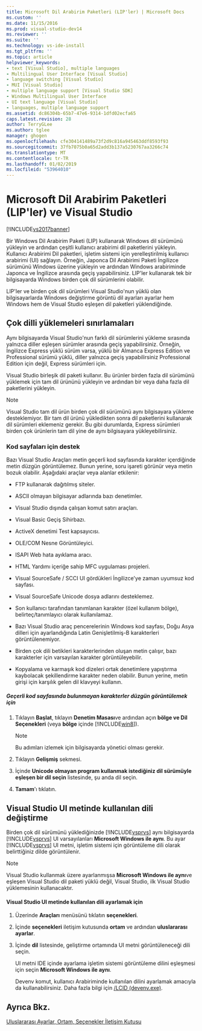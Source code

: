 ```yaml
---
title: Microsoft Dil Arabirim Paketleri (LIP'ler) | Microsoft Docs
ms.custom: ''
ms.date: 11/15/2016
ms.prod: visual-studio-dev14
ms.reviewer: ''
ms.suite: ''
ms.technology: vs-ide-install
ms.tgt_pltfrm: ''
ms.topic: article
helpviewer_keywords:
- text [Visual Studio], multiple languages
- Multilingual User Interface [Visual Studio]
- language switching [Visual Studio]
- MUI [Visual Studio]
- multiple language support [Visual Studio SDK]
- Windows Multilingual User Interface
- UI text language [Visual Studio]
- languages, multiple language support
ms.assetid: dc86304b-65b7-47e6-9314-1dfd02ecfa65
caps.latest.revision: 28
author: TerryGLee
ms.author: tglee
manager: ghogen
ms.openlocfilehash: cfe304141489a73f2d9c816a945463ddf8593f93
ms.sourcegitcommit: 37fb7075b0a65d2add3b137a5230767aa3266c74
ms.translationtype: MT
ms.contentlocale: tr-TR
ms.lasthandoff: 01/02/2019
ms.locfileid: "53964010"
---
```

# <a name="microsoft-language-interface-packs-lips-and-visual-studio"></a>Microsoft Dil Arabirim Paketleri (LIP'ler) ve Visual Studio
[!INCLUDE[vs2017banner](../includes/vs2017banner.md)]

Bir Windows Dil Arabirim Paketi (LIP) kullanarak Windows dil sürümünü yükleyin ve ardından çeşitli kullanıcı arabirimi dil paketlerini yükleyin. Kullanıcı Arabirimi Dil paketleri, işletim sistemi için yerelleştirilmiş kullanıcı arabirimi (UI) sağlayın. Örneğin, Japonca Dil Arabirimi Paketi İngilizce sürümünü Windows üzerine yükleyin ve ardından Windows arabiriminde Japonca ve İngilizce arasında geçiş yapabilirsiniz. LIP'ler kullanarak tek bir bilgisayarda Windows birden çok dil sürümlerini olabilir.

 LIP'ler ve birden çok dil sürümleri Visual Studio'nun yüklü olan bilgisayarlarda Windows değiştirme görüntü dil ayarları ayarlar hem Windows hem de Visual Studio eşleşen dil paketleri yüklendiğinde.

## <a name="limitations-of-multi-language-installations"></a>Çok dilli yüklemeleri sınırlamaları
 Aynı bilgisayarda Visual Studio'nun farklı dil sürümlerini yükleme sırasında yalnızca diller eşleşen sürümler arasında geçiş yapabilirsiniz. Örneğin, İngilizce Express yüklü sürüm varsa, yüklü bir Almanca Express Edition ve Professional sürümü yüklü, diller yalnızca geçiş yapabilirsiniz Professional Edition için değil, Express sürümleri için.

 Visual Studio birleşik dil paketi kullanır. Bu ürünler birden fazla dil sürümünü yüklemek için tam dil ürününü yükleyin ve ardından bir veya daha fazla dil paketlerini yükleyin.

> [!NOTE]
>  Visual Studio tam dil ürün birden çok dil sürümünü aynı bilgisayara yükleme desteklemiyor. Bir tam dil ürünü yükledikten sonra dil paketlerini kullanarak dil sürümleri eklemeniz gerekir. Bu gibi durumlarda, Express sürümleri birden çok ürünlerin tam dil yine de aynı bilgisayara yükleyebilirsiniz.

### <a name="support-for-code-pages"></a>Kod sayfaları için destek
 Bazı Visual Studio Araçları metin geçerli kod sayfasında karakter içerdiğinde metin düzgün görüntülemez. Bunun yerine, soru işareti görünür veya metin bozuk olabilir. Aşağıdaki araçlar veya alanlar etkilenir:

-   FTP kullanarak dağıtılmış siteler.

-   ASCII olmayan bilgisayar adlarında bazı denetimler.

-   Visual Studio dışında çalışan komut satırı araçları.

-   Visual Basic Geçiş Sihirbazı.

-   ActiveX denetimi Test kapsayıcısı.

-   OLE/COM Nesne Görüntüleyici.

-   ISAPI Web hata ayıklama aracı.

-   HTML Yardımı içeriğe sahip MFC uygulaması projeleri.

-   Visual SourceSafe / SCCI UI gördükleri İngilizce'ye zaman uyumsuz kod sayfası.

-   Visual SourceSafe Unicode dosya adlarını desteklemez.

-   Son kullanıcı tarafından tanımlanan karakter (özel kullanım bölge), belirteç/tanımlayıcı olarak kullanılamaz.

-   Bazı Visual Studio araç pencerelerinin Windows kod sayfası, Doğu Asya dilleri için ayarlandığında Latin Genişletilmiş-B karakterleri görüntülenemiyor.

-   Birden çok dili betikleri karakterlerinden oluşan metin çalışır, bazı karakterler için varsayılan karakter görüntüleyebilir.

-   Kopyalama ve karmaşık kod dizeleri ortak denetimlere yapıştırma kaybolacak şekillendirme karakter neden olabilir. Bunun yerine, metin girişi için karşılık gelen dil klavyeyi kullanın.

##### <a name="to-correctly-display-characters-that-are-not-included-in-the-current-code-page"></a>Geçerli kod sayfasında bulunmayan karakterler düzgün görüntülemek için

1.  Tıklayın **Başlat**, tıklayın **Denetim Masası**ve ardından açın **bölge ve Dil Seçenekleri** (veya **bölge** içinde [!INCLUDE[win8](../includes/win8-md.md)]).

    > [!NOTE]
    >  Bu adımları izlemek için bilgisayarda yönetici olması gerekir.

2.  Tıklayın **Gelişmiş** sekmesi.

3.  İçinde **Unicode olmayan program kullanmak istediğiniz dil sürümüyle eşleşen bir dil seçin** listesinde, şu anda dil seçin.

4.  **Tamam**'ı tıklatın.

## <a name="changing-the-language-used-for-the-ui-text-in-visual-studio"></a>Visual Studio UI metinde kullanılan dili değiştirme
 Birden çok dil sürümünü yüklediğinizde [!INCLUDE[vsprvs](../includes/vsprvs-md.md)] aynı bilgisayarda [!INCLUDE[vsprvs](../includes/vsprvs-md.md)] UI varsayılanları **Microsoft Windows ile aynı**. Bu ayar [!INCLUDE[vsprvs](../includes/vsprvs-md.md)] UI metni, işletim sistemi için görüntüleme dili olarak belirttiğiniz dilde görüntülenir.

> [!NOTE]
>  Visual Studio kullanmak üzere ayarlanmışsa **Microsoft Windows ile aynı**ve eşleşen Visual Studio dil paketi yüklü değil, Visual Studio, ilk Visual Studio yüklemesinin kullanacaktır.

#### <a name="to-set-the-language-that-is-used-for-the-ui-text-in-visual-studio"></a>Visual Studio UI metinde kullanılan dili ayarlamak için

1. Üzerinde **Araçları** menüsünü tıklatın **seçenekleri**.

2. İçinde **seçenekleri** iletişim kutusunda **ortam** ve ardından **uluslararası ayarlar**.

3. İçinde **dil** listesinde, geliştirme ortamında UI metni görüntüleneceği dili seçin.

    UI metni IDE içinde ayarlama işletim sistemi görüntüleme dilini eşleşmesi için seçin **Microsoft Windows ile aynı**.

   Devenv komut, kullanıcı Arabiriminde kullanılan dilini ayarlamak amacıyla da kullanabilirsiniz. Daha fazla bilgi için [/LCID (devenv.exe)](../ide/reference/lcid-devenv-exe.md).

## <a name="see-also"></a>Ayrıca Bkz.
 [Uluslararası Ayarlar, Ortam, Seçenekler İletişim Kutusu](../ide/reference/international-settings-environment-options-dialog-box.md)